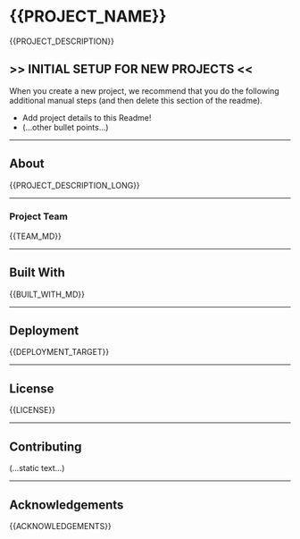 # {{PROJECT_NAME}}

{{PROJECT_DESCRIPTION}}

## >> INITIAL SETUP FOR NEW PROJECTS <<   

When you create a new project, we recommend that you do the following additional manual steps (and then delete this section of the readme).

- Add project details to this Readme!
- (…other bullet points…)

---

## About

{{PROJECT_DESCRIPTION_LONG}}

---

### Project Team

{{TEAM_MD}}

---

## Built With

{{BUILT_WITH_MD}}

---

## Deployment

{{DEPLOYMENT_TARGET}}

---

## License

{{LICENSE}}

---

## Contributing
(…static text…)

---

## Acknowledgements

{{ACKNOWLEDGEMENTS}}

